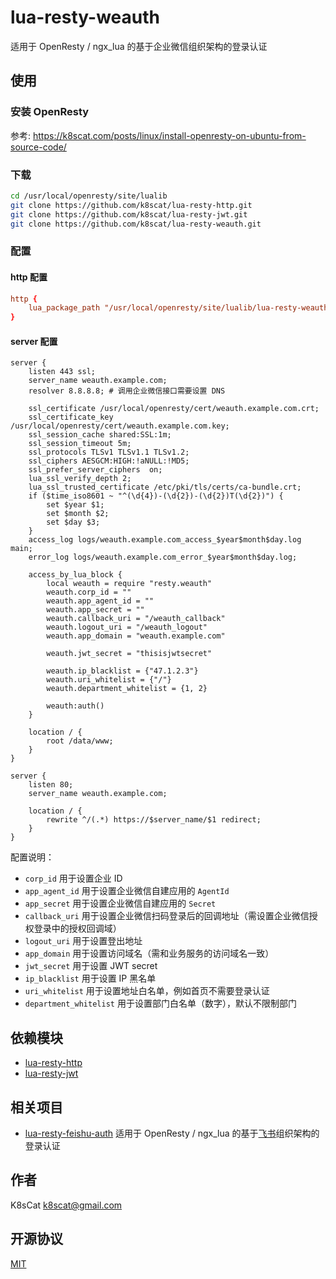 # lua-resty-weauth

适用于 OpenResty / ngx_lua 的基于企业微信组织架构的登录认证

## 使用

### 安装 OpenResty

参考: https://k8scat.com/posts/linux/install-openresty-on-ubuntu-from-source-code/

### 下载

```bash
cd /usr/local/openresty/site/lualib
git clone https://github.com/k8scat/lua-resty-http.git
git clone https://github.com/k8scat/lua-resty-jwt.git
git clone https://github.com/k8scat/lua-resty-weauth.git
```

### 配置

#### http 配置

```conf
http {
    lua_package_path "/usr/local/openresty/site/lualib/lua-resty-weauth/lib/?.lua;/usr/local/openresty/site/lualib/lua-resty-jwt/lib/?.lua;/usr/local/openresty/site/lualib/lua-resty-jwt/vendor/?.lua;/usr/local/openresty/site/lualib/lua-resty-http/lib/?.lua;;";
}
```

#### server 配置

```
server {
    listen 443 ssl;
    server_name weauth.example.com;
    resolver 8.8.8.8; # 调用企业微信接口需要设置 DNS
    
    ssl_certificate /usr/local/openresty/cert/weauth.example.com.crt;
    ssl_certificate_key /usr/local/openresty/cert/weauth.example.com.key;
    ssl_session_cache shared:SSL:1m;
    ssl_session_timeout 5m;
    ssl_protocols TLSv1 TLSv1.1 TLSv1.2;
    ssl_ciphers AESGCM:HIGH:!aNULL:!MD5;
    ssl_prefer_server_ciphers  on;
    lua_ssl_verify_depth 2;
    lua_ssl_trusted_certificate /etc/pki/tls/certs/ca-bundle.crt;
    if ($time_iso8601 ~ "^(\d{4})-(\d{2})-(\d{2})T(\d{2})") {
        set $year $1;
        set $month $2;
        set $day $3;
    }
    access_log logs/weauth.example.com_access_$year$month$day.log main;
    error_log logs/weauth.example.com_error_$year$month$day.log;

    access_by_lua_block {
        local weauth = require "resty.weauth"
        weauth.corp_id = ""
        weauth.app_agent_id = ""
        weauth.app_secret = ""
        weauth.callback_uri = "/weauth_callback"
        weauth.logout_uri = "/weauth_logout"
        weauth.app_domain = "weauth.example.com"

        weauth.jwt_secret = "thisisjwtsecret"

        weauth.ip_blacklist = {"47.1.2.3"}
        weauth.uri_whitelist = {"/"}
        weauth.department_whitelist = {1, 2}

        weauth:auth()
    }
    
    location / {
        root /data/www;
    }
}

server {
    listen 80;
    server_name weauth.example.com;

    location / {
        rewrite ^/(.*) https://$server_name/$1 redirect;
    }
}
```

配置说明：

- `corp_id` 用于设置企业 ID
- `app_agent_id` 用于设置企业微信自建应用的 `AgentId`
- `app_secret` 用于设置企业微信自建应用的 `Secret`
- `callback_uri` 用于设置企业微信扫码登录后的回调地址（需设置企业微信授权登录中的授权回调域）
- `logout_uri` 用于设置登出地址
- `app_domain` 用于设置访问域名（需和业务服务的访问域名一致）
- `jwt_secret` 用于设置 JWT secret
- `ip_blacklist` 用于设置 IP 黑名单
- `uri_whitelist` 用于设置地址白名单，例如首页不需要登录认证
- `department_whitelist` 用于设置部门白名单（数字），默认不限制部门

## 依赖模块

- [lua-resty-http](https://github.com/ledgetech/lua-resty-http)
- [lua-resty-jwt](https://github.com/SkyLothar/lua-resty-jwt)

## 相关项目

- [lua-resty-feishu-auth](https://github.com/k8scat/lua-resty-feishu-auth) 适用于 OpenResty / ngx_lua 的基于[飞书](https://www.feishu.cn/)组织架构的登录认证

## 作者

K8sCat <k8scat@gmail.com>

## 开源协议

[MIT](./LICENSE)
